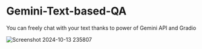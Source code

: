 # Gemini-Text-based-QA
You can freely chat with your text  thanks to power of  Gemini API and Gradio

![Screenshot 2024-10-13 235807](https://github.com/user-attachments/assets/e3acf7b8-6c0d-4183-8454-43cf10abf187)
